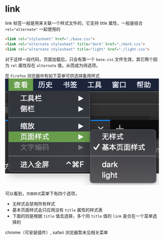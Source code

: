 # link

link 标签一般是用来关联一个样式文件的，它支持 title 属性，一般是结合 `rel="alternate"` 一起使用的

```html
<link rel="stylesheet" href="./base.css">
<link rel="alternate stylesheet" title="dark" href="./dark.css">
<link rel="alternate stylesheet" title="light" href="./light.css">
```

对于这样一段代码，页面加载后，只会有第一个 `base.css` 文件生效，其它两个因为 `rel` 属性存在 `alternate` 值，从而成为待选项。

在 `Firefox` 浏览器中有如下菜单可供选择备用样式
![切换样式](./link-1.png)

可以看到，`页面样式`菜单下有四个选项，

- 无样式会禁用所有样式
- 基本页面样式会只应用没有 `title` 属性的样式表
- 下面的则是根据 `title` 值去选择，多个同 `title` 值的 `link` 是合在一个菜单选择的

chrome（可安装插件）, safari 浏览器暂未见相关菜单